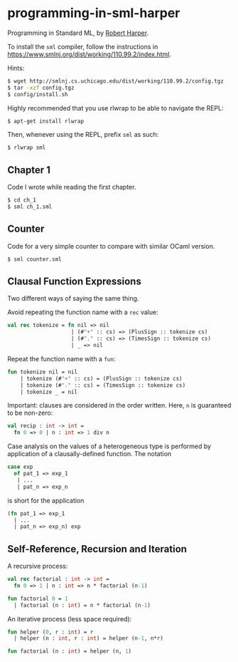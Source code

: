 # programming-in-sml-harper

Programming in Standard ML, by [Robert Harper](https://www.cs.cmu.edu/~rwh/).

To install the `sml` compiler, follow the instructions in 
https://www.smlnj.org/dist/working/110.99.2/index.html.

Hints:

```bash
$ wget http://smlnj.cs.uchicago.edu/dist/working/110.99.2/config.tgz
$ tar -xzf config.tgz
$ config/install.sh
```

Highly recommended that you use rlwrap to be able to navigate the REPL:

```bash
$ apt-get install rlwrap
```

Then, whenever using the REPL, prefix `sml` as such:

```bash
$ rlwrap sml
```

## Chapter 1

Code I wrote while reading the first chapter.

```bash
$ cd ch_1
$ sml ch_1.sml
```

## Counter

Code for a very simple counter to compare with similar OCaml version.

```bash
$ sml counter.sml
```

## Clausal Function Expressions

Two different ways of saying the same thing.

Avoid repeating the function name with a `rec` value:

```sml
val rec tokenize = fn nil => nil
                    | (#"+" :: cs) => (PlusSign :: tokenize cs)
                    | (#"." :: cs) => (TimesSign :: tokenize cs)
                    | _ => nil
```

Repeat the function name with a `fun`:

```sml
fun tokenize nil = nil
    | tokenize (#"+" :: cs) = (PlusSign :: tokenize cs)
    | tokenize (#"." :: cs) = (TimesSign :: tokenize cs)
    | tokenize _ = nil
```

Important: clauses are considered in the order written.
Here, `n` is guaranteed to be non-zero:

```sml
val recip : int -> int =
  fn 0 => 0 | n : int => 1 div n
```

Case analysis on the values of a heterogeneous type is performed
by application of a clausally-defined function. The notation

```sml
case exp
  of pat_1 => exp_1
   | ...
   | pat_n => exp_n
```

is short for the application

```sml
(fn pat_1 => exp_1
  | ...
  | pat_n => exp_n) exp
```

## Self-Reference, Recursion and Iteration

A recursive process:

```sml
val rec factorial : int -> int =
  fn 0 => 1 | n : int => n * factorial (n-1)
```

```sml
fun factorial 0 = 1
  | factorial (n : int) = n * factorial (n-1)
```

An iterative process (less space required):

```sml
fun helper (0, r : int) = r
  | helper (n : int, r : int) = helper (n-1, n*r)

fun factorial (n : int) = helper (n, 1)
```

